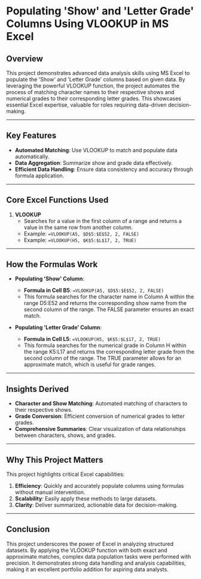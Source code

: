 # **Populating 'Show' and 'Letter Grade' Columns Using VLOOKUP in MS Excel**

## **Overview**
This project demonstrates advanced data analysis skills using MS Excel to populate the 'Show' and 'Letter Grade' columns based on given data. By leveraging the powerful VLOOKUP function, the project automates the process of matching character names to their respective shows and numerical grades to their corresponding letter grades. This showcases essential Excel expertise, valuable for roles requiring data-driven decision-making.

---

## **Key Features**
- **Automated Matching**: Use VLOOKUP to match and populate data automatically.
- **Data Aggregation**: Summarize show and grade data effectively.
- **Efficient Data Handling**: Ensure data consistency and accuracy through formula application.

---

## **Core Excel Functions Used**
1. **VLOOKUP**
   - Searches for a value in the first column of a range and returns a value in the same row from another column.
   - Example: `=VLOOKUP(A5, $D$5:$E$52, 2, FALSE)`
   - Example: `=VLOOKUP(H5, $K$5:$L$17, 2, TRUE)`

---

## **How the Formulas Work**
- **Populating 'Show' Column**:
  - **Formula in Cell B5**: `=VLOOKUP(A5, $D$5:$E$52, 2, FALSE)`
  - This formula searches for the character name in Column A within the range D5:E52 and returns the corresponding show name from the second column of the range. The FALSE parameter ensures an exact match.

- **Populating 'Letter Grade' Column**:
  - **Formula in Cell L5**: `=VLOOKUP(H5, $K$5:$L$17, 2, TRUE)`
  - This formula searches for the numerical grade in Column H within the range K5:L17 and returns the corresponding letter grade from the second column of the range. The TRUE parameter allows for an approximate match, which is useful for grade ranges.

---

## **Insights Derived**
- **Character and Show Matching**: Automated matching of characters to their respective shows.
- **Grade Conversion**: Efficient conversion of numerical grades to letter grades.
- **Comprehensive Summaries**: Clear visualization of data relationships between characters, shows, and grades.

---

## **Why This Project Matters**
This project highlights critical Excel capabilities:
1. **Efficiency**: Quickly and accurately populate columns using formulas without manual intervention.
2. **Scalability**: Easily apply these methods to large datasets.
3. **Clarity**: Deliver summarized, actionable data for decision-making.

---

## **Conclusion**
This project underscores the power of Excel in analyzing structured datasets. By applying the VLOOKUP function with both exact and approximate matches, complex data population tasks were performed with precision. It demonstrates strong data handling and analysis capabilities, making it an excellent portfolio addition for aspiring data analysts.
